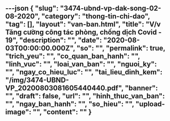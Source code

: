 ---json
{
    "slug": "3474-ubnd-vp-dak-song-02-08-2020",
    "category": "thong-tin-chi-dao",
    "tag": [],
    "layout": "van-ban.html",
    "title": "V/v Tăng cường công tác phòng, chống dịch Covid - 19",
    "description": "",
    "date": "2020-08-03T00:00:00.000Z",
    "so": "",
    "permalink": true,
    "trich_yeu": "",
    "co_quan_ban_hanh": "",
    "linh_vuc": "",
    "loai_van_ban": "",
    "nguoi_ky": "",
    "ngay_co_hieu_luc": "",
    "tai_lieu_dinh_kem": "/img/3474-UBND-VP_20200803081605440440.pdf",
    "banner": "",
    "draft": false,
    "url": "",
    "hinh_thuc_van_ban": "",
    "ngay_ban_hanh": "",
    "so_hieu": "",
    "upload-image": "",
    "__content__": ""
}
---

